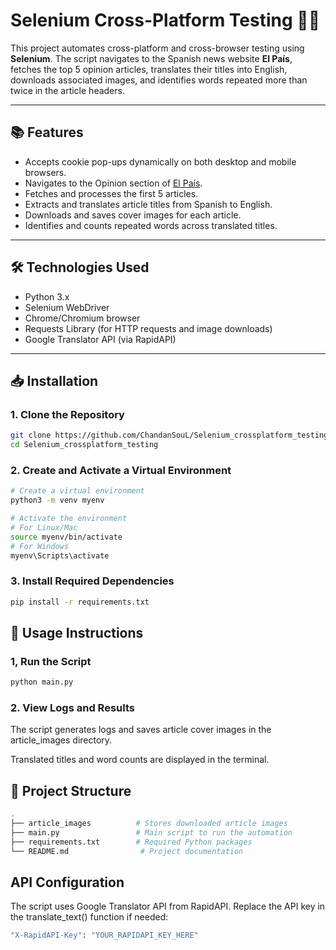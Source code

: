 # Selenium Cross-Platform Testing 🧪🌐

This project automates cross-platform and cross-browser testing using **Selenium**. The script navigates to the Spanish news website **El País**, fetches the top 5 opinion articles, translates their titles into English, downloads associated images, and identifies words repeated more than twice in the article headers.

---

## 📚 **Features**
- Accepts cookie pop-ups dynamically on both desktop and mobile browsers.
- Navigates to the Opinion section of [El País](https://elpais.com/).
- Fetches and processes the first 5 articles.
- Extracts and translates article titles from Spanish to English.
- Downloads and saves cover images for each article.
- Identifies and counts repeated words across translated titles.

---

## 🛠️ **Technologies Used**
- Python 3.x
- Selenium WebDriver
- Chrome/Chromium browser
- Requests Library (for HTTP requests and image downloads)
- Google Translator API (via RapidAPI)

---

## 📥 **Installation**

### 1. Clone the Repository
```bash
git clone https://github.com/ChandanSouL/Selenium_crossplatform_testing.git
cd Selenium_crossplatform_testing
```
### 2. Create and Activate a Virtual Environment
``` bash
# Create a virtual environment
python3 -m venv myenv

# Activate the environment
# For Linux/Mac
source myenv/bin/activate
# For Windows
myenv\Scripts\activate
```
### 3. Install Required Dependencies
```bash
pip install -r requirements.txt
```
## 🚀 Usage Instructions

### 1, Run the Script
```bash
python main.py
```
### 2. View Logs and Results
The script generates logs and saves article cover images in the article_images directory.

Translated titles and word counts are displayed in the terminal.
## 📂 Project Structure
```bash
.
├── article_images          # Stores downloaded article images
├── main.py                 # Main script to run the automation
├── requirements.txt        # Required Python packages
└── README.md                # Project documentation
```
##  API Configuration
The script uses Google Translator API from RapidAPI.
Replace the API key in the translate_text() function if needed:
```bash
"X-RapidAPI-Key": "YOUR_RAPIDAPI_KEY_HERE"
```


